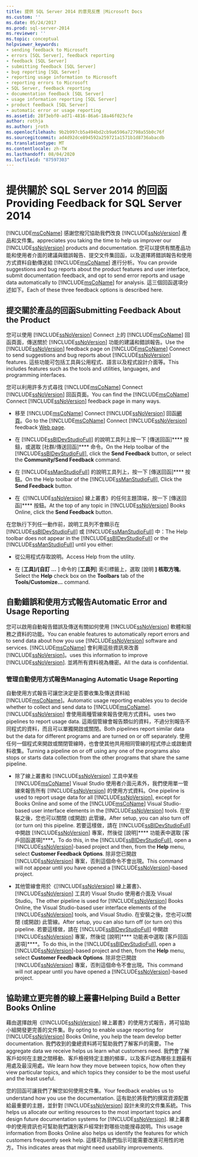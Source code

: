 ```yaml
---
title: 提供 SQL Server 2014 的意見反應 |Microsoft Docs
ms.custom: ''
ms.date: 05/24/2017
ms.prod: sql-server-2014
ms.reviewer: ''
ms.topic: conceptual
helpviewer_keywords:
- sending feedback to Microsoft
- errors [SQL Server], feedback reporting
- feedback [SQL Server]
- submitting feedback [SQL Server]
- bug reporting [SQL Server]
- reporting usage information to Microsoft
- reporting errors to Microsoft
- SQL Server, feedback reporting
- documentation feedback [SQL Server]
- usage information reporting [SQL Server]
- product feedback [SQL Server]
- automatic error or usage reporting
ms.assetid: 28f3ebf0-ad71-4816-86a6-18a46f023cfe
author: rothja
ms.author: jroth
ms.openlocfilehash: 9b2b997cb5a494bd2cb9a6596a72798a55b0c76f
ms.sourcegitcommit: ad4d92dce894592a259721a1571b1d8736abacdb
ms.translationtype: MT
ms.contentlocale: zh-TW
ms.lasthandoff: 08/04/2020
ms.locfileid: "87597303"
---
```

# <a name="providing-feedback-for-sql-server-2014"></a><span data-ttu-id="c80c4-102">提供關於 SQL Server 2014 的回函</span><span class="sxs-lookup"><span data-stu-id="c80c4-102">Providing Feedback for SQL Server 2014</span></span>
  [!INCLUDE[msCoName](../includes/msconame-md.md)] <span data-ttu-id="c80c4-103">感謝您撥冗協助我們改良 [!INCLUDE[ssNoVersion](../includes/ssnoversion-md.md)] 產品和文件集。</span><span class="sxs-lookup"><span data-stu-id="c80c4-103">appreciates you taking the time to help us improver our [!INCLUDE[ssNoVersion](../includes/ssnoversion-md.md)] products and documentation.</span></span> <span data-ttu-id="c80c4-104">您可以提供有關產品功能和使用者介面的建議與錯誤報告、提交文件集回函，以及選擇將錯誤報告和使用方式資料自動傳送給 [!INCLUDE[msCoName](../includes/msconame-md.md)] 進行分析。</span><span class="sxs-lookup"><span data-stu-id="c80c4-104">You can provide suggestions and bug reports about the product features and user interface, submit documentation feedback, and opt to send error reports and usage data automatically to [!INCLUDE[msCoName](../includes/msconame-md.md)] for analysis.</span></span> <span data-ttu-id="c80c4-105">這三個回函選項分述如下。</span><span class="sxs-lookup"><span data-stu-id="c80c4-105">Each of these three feedback options is described here.</span></span>  
  
## <a name="submitting-feedback-about-the-product"></a><span data-ttu-id="c80c4-106">提交關於產品的回函</span><span class="sxs-lookup"><span data-stu-id="c80c4-106">Submitting Feedback About the Product</span></span>  
 <span data-ttu-id="c80c4-107">您可以使用 [!INCLUDE[ssNoVersion](../includes/ssnoversion-md.md)] Connect 上的 [!INCLUDE[msCoName](../includes/msconame-md.md)] 回函頁面，傳送關於 [!INCLUDE[ssNoVersion](../includes/ssnoversion-md.md)] 功能的建議和錯誤報告。</span><span class="sxs-lookup"><span data-stu-id="c80c4-107">Use the [!INCLUDE[ssNoVersion](../includes/ssnoversion-md.md)] feedback page on [!INCLUDE[msCoName](../includes/msconame-md.md)] Connect to send suggestions and bug reports about [!INCLUDE[ssNoVersion](../includes/ssnoversion-md.md)] features.</span></span> <span data-ttu-id="c80c4-108">這些功能可包括工具與公用程式、語言以及程式設計介面等。</span><span class="sxs-lookup"><span data-stu-id="c80c4-108">This includes features such as the tools and utilities, languages, and programming interfaces.</span></span>  
  
 <span data-ttu-id="c80c4-109">您可以利用許多方式尋找 [!INCLUDE[msCoName](../includes/msconame-md.md)] Connect [!INCLUDE[ssNoVersion](../includes/ssnoversion-md.md)] 回函頁面。</span><span class="sxs-lookup"><span data-stu-id="c80c4-109">You can find the [!INCLUDE[msCoName](../includes/msconame-md.md)] Connect [!INCLUDE[ssNoVersion](../includes/ssnoversion-md.md)] feedback page in many ways.</span></span>  
  
-   <span data-ttu-id="c80c4-110">移至 [!INCLUDE[msCoName](../includes/msconame-md.md)] Connect [!INCLUDE[ssNoVersion](../includes/ssnoversion-md.md)] 回函[網頁](https://go.microsoft.com/fwlink/?linkid=34178)。</span><span class="sxs-lookup"><span data-stu-id="c80c4-110">Go to the [!INCLUDE[msCoName](../includes/msconame-md.md)] Connect [!INCLUDE[ssNoVersion](../includes/ssnoversion-md.md)] feedback [Web page](https://go.microsoft.com/fwlink/?linkid=34178).</span></span>  
  
-   <span data-ttu-id="c80c4-111">在 [!INCLUDE[ssBIDevStudioFull](../includes/ssbidevstudiofull-md.md)] 的說明工具列上按一下 [傳送回函]\*\*\*\* 按鈕，或選取 [社群/傳送回函]\*\*\*\* 命令。</span><span class="sxs-lookup"><span data-stu-id="c80c4-111">On the Help toolbar of the [!INCLUDE[ssBIDevStudioFull](../includes/ssbidevstudiofull-md.md)], click the **Send Feedback** button, or select the **Community/Send Feedback** command.</span></span>  
  
-   <span data-ttu-id="c80c4-112">在 [!INCLUDE[ssManStudioFull](../includes/ssmanstudiofull-md.md)] 的說明工具列上，按一下 [傳送回函]\*\*\*\* 按鈕。</span><span class="sxs-lookup"><span data-stu-id="c80c4-112">On the Help toolbar of the [!INCLUDE[ssManStudioFull](../includes/ssmanstudiofull-md.md)], Click the **Send Feedback** button.</span></span>  
  
-   <span data-ttu-id="c80c4-113">在《[!INCLUDE[ssNoVersion](../includes/ssnoversion-md.md)] 線上叢書》的任何主題頂端，按一下 [傳送回函]\*\*\*\* 按鈕。</span><span class="sxs-lookup"><span data-stu-id="c80c4-113">At the top of any topic in [!INCLUDE[ssNoVersion](../includes/ssnoversion-md.md)] Books Online, click the **Send Feedback** button.</span></span>  
  
 <span data-ttu-id="c80c4-114">在您執行下列任一動作前，說明工具列不會顯示在 [!INCLUDE[ssBIDevStudioFull](../includes/ssbidevstudiofull-md.md)] 或 [!INCLUDE[ssManStudioFull](../includes/ssmanstudiofull-md.md)] 中：</span><span class="sxs-lookup"><span data-stu-id="c80c4-114">The Help toolbar does not appear in the [!INCLUDE[ssBIDevStudioFull](../includes/ssbidevstudiofull-md.md)] or the [!INCLUDE[ssManStudioFull](../includes/ssmanstudiofull-md.md)] until you either:</span></span>  
  
-   <span data-ttu-id="c80c4-115">從公用程式存取說明。</span><span class="sxs-lookup"><span data-stu-id="c80c4-115">Access Help from the utility.</span></span>  
  
-   <span data-ttu-id="c80c4-116">在 [**工具]/[自訂 ...** ] 命令的 [**工具列**] 索引標籤上，選取 [說明 **] 核取方塊**。</span><span class="sxs-lookup"><span data-stu-id="c80c4-116">Select the **Help** check box on the **Toolbars** tab of the **Tools/Customize...** command.</span></span>  
  
## <a name="automatic-error-and-usage-reporting"></a><span data-ttu-id="c80c4-117">自動錯誤和使用方式報告</span><span class="sxs-lookup"><span data-stu-id="c80c4-117">Automatic Error and Usage Reporting</span></span>  
 <span data-ttu-id="c80c4-118">您可以啟用自動報告錯誤及傳送有關如何使用 [!INCLUDE[ssNoVersion](../includes/ssnoversion-md.md)] 軟體和服務之資料的功能。</span><span class="sxs-lookup"><span data-stu-id="c80c4-118">You can enable features to automatically report errors and to send data about how you use [!INCLUDE[ssNoVersion](../includes/ssnoversion-md.md)] software and services.</span></span> [!INCLUDE[msCoName](../includes/msconame-md.md)] <span data-ttu-id="c80c4-119">會利用這些資訊來改善 [!INCLUDE[ssNoVersion](../includes/ssnoversion-md.md)]。</span><span class="sxs-lookup"><span data-stu-id="c80c4-119">uses this information to improve [!INCLUDE[ssNoVersion](../includes/ssnoversion-md.md)].</span></span> <span data-ttu-id="c80c4-120">並將所有資料視為機密。</span><span class="sxs-lookup"><span data-stu-id="c80c4-120">All the data is confidential.</span></span>  
  
### <a name="managing-automatic-usage-reporting"></a><span data-ttu-id="c80c4-121">管理自動使用方式報告</span><span class="sxs-lookup"><span data-stu-id="c80c4-121">Managing Automatic Usage Reporting</span></span>  
 <span data-ttu-id="c80c4-122">自動使用方式報告可讓您決定是否要收集及傳送資料給 [!INCLUDE[msCoName](../includes/msconame-md.md)]。</span><span class="sxs-lookup"><span data-stu-id="c80c4-122">Automatic usage reporting enables you to decide whether to collect and send data to [!INCLUDE[msCoName](../includes/msconame-md.md)].</span></span> [!INCLUDE[ssNoVersion](../includes/ssnoversion-md.md)] <span data-ttu-id="c80c4-123">會使用兩種管線來報告使用方式資料。</span><span class="sxs-lookup"><span data-stu-id="c80c4-123">uses two pipelines to report usage data.</span></span> <span data-ttu-id="c80c4-124">這兩個管線會報告類似的資料，不過分別報告不同程式的資料，而且可以單獨開啟或關閉。</span><span class="sxs-lookup"><span data-stu-id="c80c4-124">Both pipelines report similar data but the data for different programs and are turned on or off separately.</span></span> <span data-ttu-id="c80c4-125">使用任何一個程式來開啟或關閉管線時，也會使其他共用相同管線的程式停止或啟動資料收集。</span><span class="sxs-lookup"><span data-stu-id="c80c4-125">Turning a pipeline on or off using any one of the programs also stops or starts data collection from the other programs that share the same pipeline.</span></span>  
  
-   <span data-ttu-id="c80c4-126">除了線上叢書和 [!INCLUDE[ssNoVersion](../includes/ssnoversion-md.md)] 工具中某些 [!INCLUDE[msCoName](../includes/msconame-md.md)] Visual Studio 使用者介面元素外，我們使用單一管線來報告所有 [!INCLUDE[ssNoVersion](../includes/ssnoversion-md.md)] 的使用方式資料。</span><span class="sxs-lookup"><span data-stu-id="c80c4-126">One pipeline is used to report usage data for all [!INCLUDE[ssNoVersion](../includes/ssnoversion-md.md)], except for Books Online and some of the [!INCLUDE[msCoName](../includes/msconame-md.md)] Visual Studio-based user interface elements in the [!INCLUDE[ssNoVersion](../includes/ssnoversion-md.md)] tools.</span></span> <span data-ttu-id="c80c4-127">在安裝之後，您也可以關閉 (或開啟) 此管線。</span><span class="sxs-lookup"><span data-stu-id="c80c4-127">After setup, you can also turn off (or turn on) this pipeline.</span></span> <span data-ttu-id="c80c4-128">若要這樣做，請在 [!INCLUDE[ssBIDevStudioFull](../includes/ssbidevstudiofull-md.md)] 中開啟 [!INCLUDE[ssNoVersion](../includes/ssnoversion-md.md)] 專案，然後從 [說明]\*\*\*\* 功能表中選取 [客戶回函選項]\*\*\*\*。</span><span class="sxs-lookup"><span data-stu-id="c80c4-128">To do this, in the [!INCLUDE[ssBIDevStudioFull](../includes/ssbidevstudiofull-md.md)], open a [!INCLUDE[ssNoVersion](../includes/ssnoversion-md.md)]-based project and then, from the **Help** menu, select **Customer Feedback Options**.</span></span> <span data-ttu-id="c80c4-129">除非您已開啟 [!INCLUDE[ssNoVersion](../includes/ssnoversion-md.md)] 專案，否則這個命令不會出現。</span><span class="sxs-lookup"><span data-stu-id="c80c4-129">This command will not appear until you have opened a [!INCLUDE[ssNoVersion](../includes/ssnoversion-md.md)]-based project.</span></span>  
  
-   <span data-ttu-id="c80c4-130">其他管線會用於《[!INCLUDE[ssNoVersion](../includes/ssnoversion-md.md)] 線上叢書》、[!INCLUDE[ssNoVersion](../includes/ssnoversion-md.md)] 工具的 Visual Studio 使用者介面及 Visual Studio。</span><span class="sxs-lookup"><span data-stu-id="c80c4-130">The other pipeline is used for [!INCLUDE[ssNoVersion](../includes/ssnoversion-md.md)] Books Online, the Visual Studio-based user interface elements of the [!INCLUDE[ssNoVersion](../includes/ssnoversion-md.md)] tools, and Visual Studio.</span></span> <span data-ttu-id="c80c4-131">在安裝之後，您也可以關閉 (或開啟) 此管線。</span><span class="sxs-lookup"><span data-stu-id="c80c4-131">After setup, you can also turn off (or turn on) this pipeline.</span></span> <span data-ttu-id="c80c4-132">若要這樣做，請在 [!INCLUDE[ssBIDevStudioFull](../includes/ssbidevstudiofull-md.md)] 中開啟 [!INCLUDE[ssNoVersion](../includes/ssnoversion-md.md)] 專案，然後從 [說明]\*\*\*\* 功能表中選取 [客戶回函選項]\*\*\*\*。</span><span class="sxs-lookup"><span data-stu-id="c80c4-132">To do this, in the [!INCLUDE[ssBIDevStudioFull](../includes/ssbidevstudiofull-md.md)], open a [!INCLUDE[ssNoVersion](../includes/ssnoversion-md.md)]-based project and then, from the **Help** menu, select **Customer Feedback Options**.</span></span> <span data-ttu-id="c80c4-133">除非您已開啟 [!INCLUDE[ssNoVersion](../includes/ssnoversion-md.md)] 專案，否則這個命令不會出現。</span><span class="sxs-lookup"><span data-stu-id="c80c4-133">This command will not appear until you have opened a [!INCLUDE[ssNoVersion](../includes/ssnoversion-md.md)]-based project.</span></span>  
  
## <a name="helping-build-a-better-books-online"></a><span data-ttu-id="c80c4-134">協助建立更完善的線上叢書</span><span class="sxs-lookup"><span data-stu-id="c80c4-134">Helping Build a Better Books Online</span></span>  
 <span data-ttu-id="c80c4-135">藉由選擇啟用《[!INCLUDE[ssNoVersion](../includes/ssnoversion-md.md)] 線上叢書》的使用方式報告，將可協助小組開發更完善的文件集。</span><span class="sxs-lookup"><span data-stu-id="c80c4-135">By opting to enable usage reporting for [!INCLUDE[ssNoVersion](../includes/ssnoversion-md.md)] Books Online, you help the team develop better documentation.</span></span> <span data-ttu-id="c80c4-136">我們收到的彙總資料將可幫助我們了解客戶的需要。</span><span class="sxs-lookup"><span data-stu-id="c80c4-136">The aggregate data we receive helps us learn what customers need.</span></span> <span data-ttu-id="c80c4-137">我們會了解客戶如何在主題之間移動、客戶檢視特定主題的頻率，以及客戶認為哪些主題最有用處及最沒用處。</span><span class="sxs-lookup"><span data-stu-id="c80c4-137">We learn how they move between topics, how often they view particular topics, and which topics they consider to be the most useful and the least useful.</span></span>  
  
 <span data-ttu-id="c80c4-138">您的回函可讓我們了解您如何使用文件集。</span><span class="sxs-lookup"><span data-stu-id="c80c4-138">Your feedback enables us to understand how you use the documentation.</span></span> <span data-ttu-id="c80c4-139">這有助於將我們的撰寫資源配置給最重要的主題，並針對 [!INCLUDE[ssNoVersion](../includes/ssnoversion-md.md)] 設計未來的文件集系統。</span><span class="sxs-lookup"><span data-stu-id="c80c4-139">This helps us allocate our writing resources to the most important topics and design future documentation systems for [!INCLUDE[ssNoVersion](../includes/ssnoversion-md.md)].</span></span> <span data-ttu-id="c80c4-140">線上叢書中的使用資訊也可幫助我們識別客戶經常針對哪些功能搜尋說明。</span><span class="sxs-lookup"><span data-stu-id="c80c4-140">This usage information from Books Online also helps us identify the features for which customers frequently seek help.</span></span> <span data-ttu-id="c80c4-141">這樣可為我們指示可能需要改進可用性的地方。</span><span class="sxs-lookup"><span data-stu-id="c80c4-141">This indicates areas that might need usability improvements.</span></span>  
  
  
